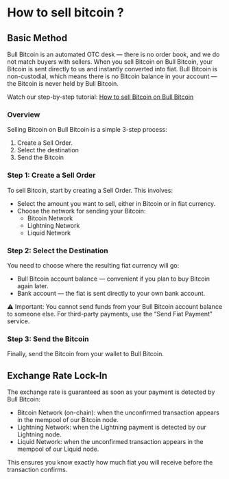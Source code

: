 # How to sell bitcoin ?

## Basic Method

Bull Bitcoin is an automated OTC desk — there is no order book, and we do not match buyers with sellers. When you sell Bitcoin on Bull Bitcoin, your Bitcoin is sent directly to us and instantly converted into fiat. Bull Bitcoin is non-custodial, which means there is no Bitcoin balance in your account — the Bitcoin is never held by Bull Bitcoin.

Watch our step-by-step tutorial: [How to sell Bitcoin on Bull Bitcoin](https://youtu.be/la0WnXwyI8c)

### Overview

Selling Bitcoin on Bull Bitcoin is a simple 3-step process:

1. Create a Sell Order.
2. Select the destination
3. Send the Bitcoin

### Step 1: Create a Sell Order

To sell Bitcoin, start by creating a Sell Order. This involves:

- Select the amount you want to sell, either in Bitcoin or in fiat currency.
- Choose the network for sending your Bitcoin:
  - Bitcoin Network
  - Lightning Network
  - Liquid Network

### Step 2: Select the Destination

You need to choose where the resulting fiat currency will go:

- Bull Bitcoin account balance — convenient if you plan to buy Bitcoin again later.
- Bank account — the fiat is sent directly to your own bank account.

⚠️ Important: You cannot send funds from your Bull Bitcoin account balance to someone else. For third-party payments, use the “Send Fiat Payment” service.

### Step 3: Send the Bitcoin

Finally, send the Bitcoin from your wallet to Bull Bitcoin.

## Exchange Rate Lock-In

The exchange rate is guaranteed as soon as your payment is detected by Bull Bitcoin:

- Bitcoin Network (on-chain): when the unconfirmed transaction appears in the mempool of our Bitcoin node.
- Lightning Network: when the Lightning payment is detected by our Lightning node.
- Liquid Network: when the unconfirmed transaction appears in the mempool of our Liquid node.

This ensures you know exactly how much fiat you will receive before the transaction confirms.
